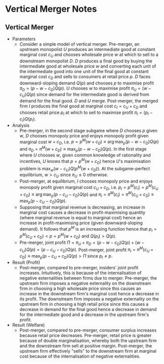 # Vertical Merger Notes

## Vertical Merger
- Parameters
	- Consider a simple model of vertical merger. Pre-merger, an upstream monopolist $U$ produces an intermediate good at constant marginal cost $c_U$ and chooses wholesale price $w$ at which to sell to a downstream monopolist $D$. $D$ produces a final good by buying the intermediate good at wholesale price $w$ and converting each unit of the intermediate good into one unit of the final good at constant marginal cost $c_D$ and sells to consumers at retail price $p$. $D$ faces downward-sloping demand $Q(p)$ and chooses $p$ to maximise profit $\pi_D=(p-w-c_D)Q(p)$. $U$ chooses $w$ to maximise profit $\pi_U=(w-c_U)Q(p)$ since demand for the intermediate good is derived from demand for the final good. $D$ and $U$ merge. Post-merger, the merged firm $I$ produces the final good at marginal cost $c_I=c_U+c_D$ and chooses retail price $p_I$ at which to sell to maximise profit $\pi_I=(p_I-c_I)Q(p_I)$.
- Analysis
	- Pre-merger, in the second stage subgame where $D$ chooses $p$ given $w$, $D$ chooses monopoly price and enjoys monopoly profit given marginal cost $w+c_D$, i.e. $p=p^M(w+c_D)\equiv\arg\max_p{(p-w-c_D)Q(p)}$ and $\pi_D=\pi^M(w+c_D)\equiv\max_p{(p-w-c_D)Q(p)}$. In the first stage where $U$ chooses $w$, given common knowledge of rationality and incentives, $U$ knows that $p=p^M(w+c_D)$ hence $U$'s maximisation problem is $\max_w(w-c_U)Q(p^M(w+c_D))$. At the subgame-perfect equilibrium, $w>c_U$ since $\pi_U\leq0$ otherwise.
	- Post-merger, at equilibrium, $I$ chooses monopoly price and enjoys monopoly profit given marginal cost $c_U+c_D$, i.e. $p_I=p^M(c_I)=p^M(c_U+c_D)\equiv\arg\max_p{(p-c_U-c_D)Q(p)}$ and $\pi_I=\pi^M(c_I)=\pi^M(c_U+c_D)\equiv\max_p{(p-c_U-c_D)Q(p)}$.
	- Supposing that marginal revenue is decreasing, an increase in marginal cost causes a decrease in profit-maximising quantity (where marginal revenue is equal to marginal cost) hence an increase in profit-maximising price (given downward-sloping demand). It follows that $p^M$ is an increasing function hence that $p_I=p^M(c_U+c_D)<p=p^M(w+c_D)$ and $Q(p_I)>Q(p)$.
	- Pre-merger, joint profit $\Pi=\pi_U+\pi_D=(p-w-c_D)Q(p)+(w-c_U)Q(p)=(p-c_U-c_D)Q(p)$. Post-merger, joint profit $\pi_I=\pi^M(c_U+c_D)\equiv\max_p{(p-c_U+c_D)Q(p)}>\Pi$ since $p_I\neq p$.
- Result (Profit)
	- Post-merger, compared to pre-merger, insiders' joint profit increases. Intuitively, this is because of the internalisation of negative externalities between firms due to merger. Pre-merger, the upstream firm imposes a negative externality on the downstream firm in choosing a high wholesale price since this causes an increase in the downstream firm's marginal cost hence a decrease in its profit. The downstream firm imposes a negative externality on the upstream firm in choosing a high retail price since this causes a decrease in demand for the final good hence a decrease in demand for the intermediate good and a decrease in the upstream firm's profit.
- Result (Welfare)
	- Post-merger, compared to pre-merger, consumer surplus increases because retail price decreases. Pre-merger, retail price is greater because of double marginalisation, whereby both the upstream firm and the downstream firm sell at positive margin. Post-merger, the upstream firm effectively "sells" to the downstream firm at marginal cost because of the internalisation of negative externalities.
